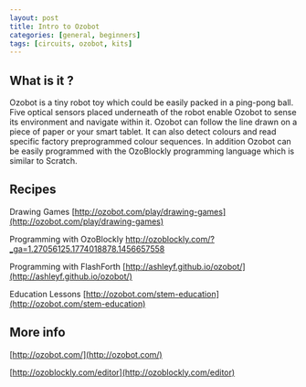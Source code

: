 ```yaml
---
layout: post
title: Intro to Ozobot
categories: [general, beginners]
tags: [circuits, ozobot, kits]
---
```


## What is it ?
Ozobot is a tiny robot toy which could be easily packed in a ping-pong ball. Five optical sensors placed underneath of the robot enable Ozobot to sense its environment and navigate within it. Ozobot can follow the line drawn on a piece of paper or your smart tablet. It can also detect colours and read specific factory preprogrammed colour sequences. In addition Ozobot can be easily programmed with the OzoBlockly programming language which is similar to Scratch.


## Recipes

Drawing Games
[http://ozobot.com/play/drawing-games](http://ozobot.com/play/drawing-games)

Programming with OzoBlockly
[http://ozoblockly.com/?_ga=1.27056125.1774018878.1456657558
](http://ozoblockly.com/?_ga=1.27056125.1774018878.1456657558
)

Programming with FlashForth
[http://ashleyf.github.io/ozobot/](http://ashleyf.github.io/ozobot/)

Education Lessons
[http://ozobot.com/stem-education](http://ozobot.com/stem-education)


## More info
[http://ozobot.com/](http://ozobot.com/)

[http://ozoblockly.com/editor](http://ozoblockly.com/editor)
